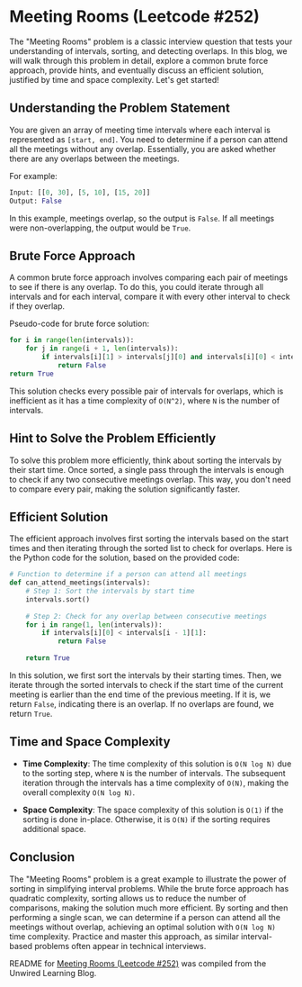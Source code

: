# Meeting Rooms (Leetcode #252)

The "Meeting Rooms" problem is a classic interview question that tests your understanding of intervals, sorting, and detecting overlaps. In this blog, we will walk through this problem in detail, explore a common brute force approach, provide hints, and eventually discuss an efficient solution, justified by time and space complexity. Let's get started!

## Understanding the Problem Statement

You are given an array of meeting time intervals where each interval is represented as `[start, end]`. You need to determine if a person can attend all the meetings without any overlap. Essentially, you are asked whether there are any overlaps between the meetings.

For example:

```python
Input: [[0, 30], [5, 10], [15, 20]]
Output: False
```

In this example, meetings overlap, so the output is `False`. If all meetings were non-overlapping, the output would be `True`.

## Brute Force Approach

A common brute force approach involves comparing each pair of meetings to see if there is any overlap. To do this, you could iterate through all intervals and for each interval, compare it with every other interval to check if they overlap.

Pseudo-code for brute force solution:

```python
for i in range(len(intervals)):
    for j in range(i + 1, len(intervals)):
        if intervals[i][1] > intervals[j][0] and intervals[i][0] < intervals[j][1]:
            return False
return True
```

This solution checks every possible pair of intervals for overlaps, which is inefficient as it has a time complexity of `O(N^2)`, where `N` is the number of intervals.

## Hint to Solve the Problem Efficiently

To solve this problem more efficiently, think about sorting the intervals by their start time. Once sorted, a single pass through the intervals is enough to check if any two consecutive meetings overlap. This way, you don't need to compare every pair, making the solution significantly faster.

## Efficient Solution

The efficient approach involves first sorting the intervals based on the start times and then iterating through the sorted list to check for overlaps. Here is the Python code for the solution, based on the provided code:

```python
# Function to determine if a person can attend all meetings
def can_attend_meetings(intervals):
    # Step 1: Sort the intervals by start time
    intervals.sort()
    
    # Step 2: Check for any overlap between consecutive meetings
    for i in range(1, len(intervals)):
        if intervals[i][0] < intervals[i - 1][1]:
            return False
            
    return True
```

In this solution, we first sort the intervals by their starting times. Then, we iterate through the sorted intervals to check if the start time of the current meeting is earlier than the end time of the previous meeting. If it is, we return `False`, indicating there is an overlap. If no overlaps are found, we return `True`.

## Time and Space Complexity

* **Time Complexity**: The time complexity of this solution is `O(N log N)` due to the sorting step, where `N` is the number of intervals. The subsequent iteration through the intervals has a time complexity of `O(N)`, making the overall complexity `O(N log N)`.
    
* **Space Complexity**: The space complexity of this solution is `O(1)` if the sorting is done in-place. Otherwise, it is `O(N)` if the sorting requires additional space.
    

## Conclusion

The "Meeting Rooms" problem is a great example to illustrate the power of sorting in simplifying interval problems. While the brute force approach has quadratic complexity, sorting allows us to reduce the number of comparisons, making the solution much more efficient. By sorting and then performing a single scan, we can determine if a person can attend all the meetings without overlap, achieving an optimal solution with `O(N log N)` time complexity. Practice and master this approach, as similar interval-based problems often appear in technical interviews.

README for [Meeting Rooms (Leetcode #252)](https://blog.unwiredlearning.com/meeting-rooms) was compiled from the Unwired Learning Blog.